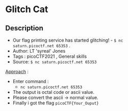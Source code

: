 # Glitch Cat

## Description
- Our flag printing service has started glitching! - `$ nc saturn.picoctf.net 65353` .
- Author: LT 'syreal' Jones
- Tags  : picoCTF2021 , General skills
- Source: `$ nc saturn.picoctf.net 65353`

<ins>Approach</ins> :
- Enter command :
	- `nc saturn.picoctf.net 65353`
- The output is octal code or ascii value.
- Please convert the ascii -> normal value.
- Finally i got the flag `picoCTF{Your_Ouput}`
